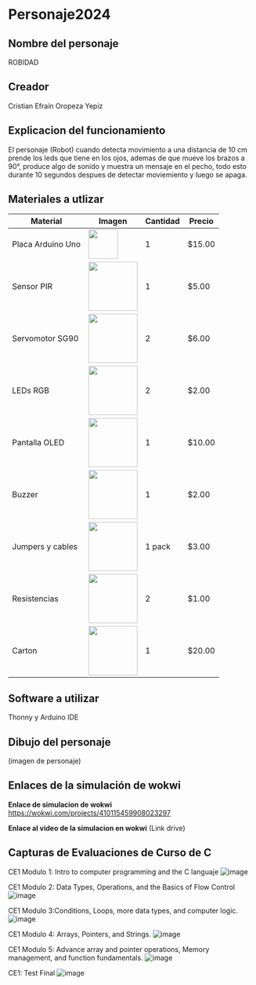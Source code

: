 # Personaje2024
## Nombre del personaje
ROBIDAD

## Creador
Cristian Efraín Oropeza Yepiz

## Explicacion del funcionamiento
El personaje (Robot) cuando detecta movimiento a una distancia de 10 cm prende los leds que tiene en los ojos, ademas de que mueve los brazos a 90°, produce algo de sonido y muestra un mensaje en el pecho, todo esto durante 10 segundos despues de detectar moviemiento y luego se apaga.

## Materiales a utlizar
| Material         | Imagen | Cantidad | Precio  |
|------------------|-------------------------------------------------------------------------------------------------------------|----------|---------|
| Placa Arduino Uno | <img src="https://github.com/user-attachments/assets/39048c81-c2a8-47e7-b1f0-efc059c6aeee" width="60"/> | 1 | $15.00 |
| Sensor PIR | <img src="https://github.com/user-attachments/assets/578ecc74-c630-4b28-a5da-534315be9ee1" width="100"/> | 1 | $5.00 |
| Servomotor SG90 | <img src="https://github.com/user-attachments/assets/8ae1aa9c-0251-4731-b013-a7b8b73f5ba7" width="100"/> | 2 | $6.00 |
| LEDs RGB | <img src="https://github.com/user-attachments/assets/0ef372bf-1c11-4ae0-9dfb-b34800260e96" width="100"/> | 2 | $2.00 |
| Pantalla OLED | <img src="https://github.com/user-attachments/assets/58cc6ea6-59d0-4d65-a39e-90c917803234" width="100"/> | 1 | $10.00 |
| Buzzer | <img src="https://github.com/user-attachments/assets/cd8d664c-87e8-4462-ad53-9b355c68a740" width="100"/> | 1 | $2.00 |
| Jumpers y cables | <img src="https://github.com/user-attachments/assets/a280353d-bdbf-47d8-9919-6c51b14fe28b" width="100"/> | 1 pack | $3.00 |
| Resistencias | <img src="https://github.com/user-attachments/assets/328da7ee-7586-4beb-8869-fc11694266de" width="100"/> | 2 | $1.00 |
| Carton | <img src="https://github.com/user-attachments/assets/3ebfd4ba-f5f6-4d3a-84a9-6060d9243c37" width="100"/> | 1 | $20.00 |

## Software a utilizar
Thonny y Arduino IDE

## Dibujo del personaje
(imagen de personaje)

## Enlaces de la simulación de wokwi
**Enlace de simulacion de wokwi**
https://wokwi.com/projects/410115459908023297 

**Enlace al video de la simulacion en wokwi**
(Link drive)

## Capturas de Evaluaciones de Curso de C
CE1 Modulo 1: Intro to computer programming and the C languaje
![image](https://github.com/user-attachments/assets/82372113-53e0-4681-8cf0-5f36f7a7974c)

CE1 Modulo 2: Data Types, Operations, and the Basics of Flow Control 
![image](https://github.com/user-attachments/assets/e85ba5c0-20bb-465d-abe6-f4cb43a44ab5)

CE1 Modulo 3:Conditions, Loops, more data types, and computer logic.
![image](https://github.com/user-attachments/assets/81570b48-19b0-438d-8c79-6f5d85d64a9d)

CE1 Modulo 4: Arrays, Pointers, and Strings.
![image](https://github.com/user-attachments/assets/a3182f2f-b521-437b-920b-e0e58154bcad)

CE1 Modulo 5: Advance array and pointer operations, Memory management, and function fundamentals.
![image](https://github.com/user-attachments/assets/b7a50e22-4be7-44de-ac26-8c825c9f3967)

CE1: Test Final
![image](https://github.com/user-attachments/assets/6e38b836-eee0-465f-bc52-6dc9bed2b612)

